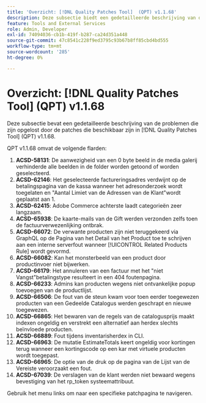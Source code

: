 ```yaml
---
title: 'Overzicht: [!DNL Quality Patches Tool]  (QPT) v1.1.68'
description: Deze subsectie biedt een gedetailleerde beschrijving van de problemen die zijn opgelost door de patches die beschikbaar zijn in  [!DNL Quality Patches Tool]  (QPT) v1.1.68.
feature: Tools and External Services
role: Admin, Developer
exl-id: 74094036-cb1b-419f-b287-ca24d351a448
source-git-commit: 47c8541c228f9ed3795c93b67b8ff85cbd4bd555
workflow-type: tm+mt
source-wordcount: '285'
ht-degree: 0%

---
```


# Overzicht: [!DNL Quality Patches Tool] (QPT) v1.1.68

Deze subsectie bevat een gedetailleerde beschrijving van de problemen die zijn opgelost door de patches die beschikbaar zijn in [!DNL Quality Patches Tool] (QPT) v1.1.68.

QPT v1.1.68 omvat de volgende flarden:
1. **ACSD-58131**: De aanwezigheid van een 0 byte beeld in de media galerij verhinderde alle beelden in de folder worden getoond of worden geselecteerd.
1. **ACSD-62146**: Het geselecteerde factureringsadres verdwijnt op de betalingspagina van de kassa wanneer het adresonderzoek wordt toegelaten en &quot;Aantal Limiet van de Adressen van de Klant&quot;wordt geplaatst aan 1.
1. **ACSD-62415**: Adobe Commerce achterste laadt categorieën zeer langzaam.
1. **ACSD-65938**: De kaarte-mails van de Gift werden verzonden zelfs toen de factuurverwezenlijking ontbrak.
1. **ACSD-66072**: De verwante producten zijn niet teruggekeerd via GraphQL op de Pagina van het Detail van het Product toe te schrijven aan een interne serverfout wanneer [!UICONTROL Related Products Rule] wordt gevormd.
1. **ACSD-66082**: Kan het monsterbeeld van een product door productinvoer niet bijwerken.
1. **ACSD-66179**: Het annuleren van een factuur met het &quot;niet Vangst&quot;betalingstype resulteert in een 404 foutenpagina.
1. **ACSD-66233**: Admins kan producten wegens niet ontvankelijke popup toevoegen van de productlijst.
1. **ACSD-66506**: De fout van de steun kwam voor toen eerder toegewezen producten van een Gedeelde Catalogus werden geschrapt en nieuwe toegewezen.
1. **ACSD-66865**: Het bewaren van de regels van de catalogusprijs maakt indexen ongeldig en verstrekt een alternatief aan herdex slechts beïnvloede producten.
1. **ACSD-66889**: Fout tijdens inventarisherdex in CLI.
1. **ACSD-66963**: De mutatie EstimateTotals keert ongeldig voor kortingen terug wanneer een kortingscode op een kar met virtuele producten wordt toegepast.
1. **ACSD-66965**: De optie van de druk op de pagina van de Lijst van de Vereiste veroorzaakt een fout.
1. **ACSD-67039**: De verslagen van de klant werden niet bewaard wegens bevestiging van het rp_token systeemattribuut.

Gebruik het menu links om naar een specifieke patchpagina te navigeren.
